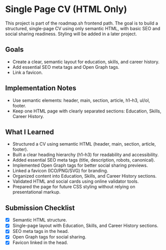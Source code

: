 # Single Page CV (HTML Only)

This project is part of the roadmap.sh frontend path. The goal is to build a structured, single-page CV using only semantic HTML, with basic SEO and social sharing readiness. Styling will be added in a later project.

## Goals
- Create a clear, semantic layout for education, skills, and career history.
- Add essential SEO meta tags and Open Graph tags.
- Link a favicon.

## Implementation Notes
- Use semantic elements: header, main, section, article, h1–h3, ul/ol, footer.
- Keep one HTML page with clearly separated sections: Education, Skills, Career History.

## What I Learned
- Structured a CV using semantic HTML (header, main, section, article, footer).
- Built a clear heading hierarchy (h1–h3) for readability and accessibility.
- Added essential SEO meta tags (title, description, robots, canonical).
- Implemented Open Graph tags for better social sharing previews.
- Linked a favicon (ICO/PNG/SVG) for branding.
- Organized content into Education, Skills, and Career History sections.
- Validated HTML and social cards using online validator tools.
- Prepared the page for future CSS styling without relying on presentational markup.

## Submission Checklist
- [x] Semantic HTML structure.
- [x] Single-page layout with Education, Skills, and Career History sections.
- [x] SEO meta tags in the head.
- [x] Open Graph tags for social sharing.
- [x] Favicon linked in the head.